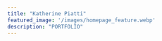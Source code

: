 ```yaml
---
title: "Katherine Piatti"
featured_image: '/images/homepage_feature.webp'
description: "PORTFOLIO"
---
```

